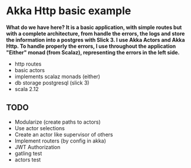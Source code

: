# Akka Http basic example

**What do we have here? It is a basic application, with simple routes but with a complete architecture, from handle the errors, the logs and
store the information into a postgres with Slick 3. I use Akka Actors and Akka Http. To handle properly the errors, I use throughout the
application "Either" monad (from Scalaz), representing the errors in the left side.**

- http routes
- basic actors
- implements scalaz monads (either)
- db storage postgresql (slick 3)
- scala 2.12

## TODO

- Modularize (create paths to actors)
- Use actor selections
- Create an actor like supervisor of others
- Implement routers (by config in akka)
- JWT Authorization
- gatling test
- actors test